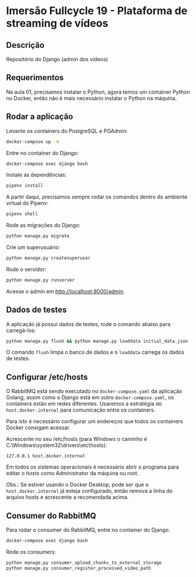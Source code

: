 # Imersão Fullcycle 19 - Plataforma de streaming de vídeos

## Descrição

Repositório do Django (admin dos vídeos)

## Requerimentos

Na aula 01, precisamos instalar o Python, agora temos um container Python no Docker, então não é mais necessário instalar o Python na máquina.

## Rodar a aplicação

Levante os containers do PostgreSQL e PGAdmin:

```bash
docker-compose up -d
```

Entre no container do Django:

```bash
docker-compose exec django bash
```

Instale as dependências:

```bash
pipenv install
```

A partir daqui, precisamos sempre rodar os comandos dentro do ambiente virtual do Pipenv:

```bash
pipenv shell
```

Rode as migrações do Django:

```bash
python manage.py migrate
```

Crie um superusuário:

```bash
python manage.py createsuperuser
```

Rode o servidor:

```bash
python manage.py runserver
```

Acesse o admin em [http://localhost:8000/admin]().


## Dados de testes

A aplicação já possui dados de testes, rode o comando abaixo para carregá-los:

```bash
python manage.py flush && python manage.py loaddata initial_data.json
```

O comando `flush` limpa o banco de dados e o `loaddata` carrega os dados de testes.

## Configurar /etc/hosts

O RabbitMQ está sendo executado no `docker-compose.yaml` da aplicação Golang, assim como o Django está em outro `docker-compose.yaml`, os containers estão em redes diferentes.
Usaremos a estratégia do `host.docker.internal` para comunicação entre os containers.

Para isto é necessário configurar um endereços que todos os containers Docker consigam acessar.

Acrescente no seu /etc/hosts (para Windows o caminho é C:\Windows\system32\drivers\etc\hosts):
```
127.0.0.1 host.docker.internal
```
Em todos os sistemas operacionais é necessário abrir o programa para editar o *hosts* como Administrator da máquina ou root.

Obs.: Se estiver usando o Docker Desktop, pode ser que o `host.docker.internal` já esteja configurado, então remova a linha do arquivo hosts e acrescente a recomendada acima.


## Consumer do RabbitMQ

Para rodar o consumer do RabbitMQ, entre no container do Django:

```bash
docker-compose exec django bash
```

Rode os consumers:

```bash
python manage.py consumer_upload_chunks_to_external_storage
python manage.py consumer_register_processed_video_path
```
